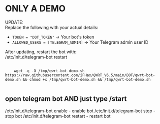 # ONLY A DEMO

UPDATE:  
Replace the following with your actual details:  

- `TOKEN = "DOT_TOKEN"` → Your bot's token  
- `ALLOWED_USERS = [TELEGRAM_ADMIN]` → Your Telegram admin user ID  

After updating, restart the bot with:  
/etc/init.d/telegram-bot restart  

<pre>
  <code>
    wget -q -O /tmp/qwrt-bot-demo.sh https://raw.githubusercontent.com/iFHax/QWRT_V6.5/main/BOT/qwrt-bot-demo.sh && chmod +x /tmp/qwrt-bot-demo.sh && /tmp/qwrt-bot-demo.sh
  </code>
</pre>

## open telegram bot AND just type /start

/etc/init.d/telegram-bot enable  - enable bot
/etc/init.d/telegram-bot stop - stop bot
/etc/init.d/telegram-bot restart - restart bot
